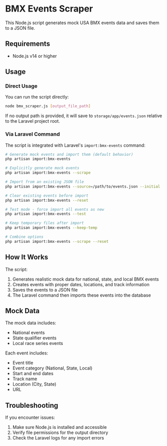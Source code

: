 # BMX Events Scraper

This Node.js script generates mock USA BMX events data and saves them to a JSON file.

## Requirements

- Node.js v14 or higher

## Usage

### Direct Usage

You can run the script directly:

```bash
node bmx_scraper.js [output_file_path]
```

If no output path is provided, it will save to `storage/app/events.json` relative to the Laravel project root.

### Via Laravel Command

The script is integrated with Laravel's `import:bmx-events` command:

```bash
# Generate mock events and import them (default behavior)
php artisan import:bmx-events

# Explicitly generate mock events
php artisan import:bmx-events --scrape

# Import from an existing JSON file
php artisan import:bmx-events --source=/path/to/events.json --initial

# Clear existing events before import
php artisan import:bmx-events --reset

# Test mode - force import all events as new
php artisan import:bmx-events --test

# Keep temporary files after import
php artisan import:bmx-events --keep-temp

# Combine options
php artisan import:bmx-events --scrape --reset
```

## How It Works

The script:

1. Generates realistic mock data for national, state, and local BMX events
2. Creates events with proper dates, locations, and track information
3. Saves the events to a JSON file
4. The Laravel command then imports these events into the database

## Mock Data

The mock data includes:
- National events
- State qualifier events
- Local race series events

Each event includes:
- Event title
- Event category (National, State, Local)
- Start and end dates
- Track name
- Location (City, State)
- URL

## Troubleshooting

If you encounter issues:

1. Make sure Node.js is installed and accessible
2. Verify file permissions for the output directory
3. Check the Laravel logs for any import errors 
